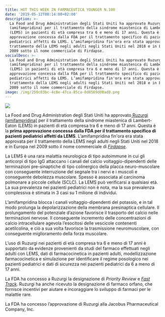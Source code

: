 ```yaml
---
title: HOT THIS WEEK IN FARMACEUTICA YOUNGER N.100
date: '2019-05-12T08:14:00+02:00'
description: >-
  La Food and Drug Administration degli Stati Uniti ha approvato Ruzurgi
  (amifampridina) per il trattamento della sindrome miastenica di Lambert-Eaton
  (LEMS) in pazienti di età compresa tra 6 e meno di 17 anni. Questa è la prima
  approvazione concessa dalla FDA per il trattamento specifico di pazienti
  pediatrici affetti da LEMS. L’amifampridina fin'ora era stata approvata per il
  trattamento della LEMS negli adulti negli Stati Uniti nel 2018 e in Europa nel
  2009 sotto il nome commerciale di Firdapse.
socialDesc: >-
  La Food and Drug Administration degli Stati Uniti ha approvato Ruzurgi
  (amifampridina) per il trattamento della sindrome miastenica di Lambert-Eaton
  (LEMS) in pazienti di età compresa tra 6 e meno di 17 anni. Questa è la prima
  approvazione concessa dalla FDA per il trattamento specifico di pazienti
  pediatrici affetti da LEMS. L’amifampridina fin'ora era stata approvata per il
  trattamento della LEMS negli adulti negli Stati Uniti nel 2018 e in Europa nel
  2009 sotto il nome commerciale di Firdapse.
image: /img/250c03bc-4c8e-47ca-85ca-0d8569d08ad8.png
---
```

![](/img/250c03bc-4c8e-47ca-85ca-0d8569d08ad8.png)

La Food and Drug Administration degli Stati Uniti ha approvato[ Ruzurgi (amifampridina)](https://www.fda.gov/news-events/press-announcements/fda-approves-first-treatment-children-lambert-eaton-myasthenic-syndrome-rare-autoimmune-disorder) per il trattamento della sindrome miastenica di Lambert-Eaton (LEMS) in pazienti di età compresa tra 6 e meno di 17 anni. Questa è la **prima approvazione concessa dalla FDA per il trattamento specifico di pazienti pediatrici affetti da LEMS**. L’amifampridina fin'ora era stata approvata per il trattamento della LEMS  negli adulti negli Stati Uniti nel 2018 e in Europa nel 2009 sotto il nome commerciale di [_Firdapse_](https://www.farmaceuticayounger.science/hotthisweek/hot-this-week-in-farmaceutica-younger-n.78/).

La LEMS è una rara malattia neurologica di tipo autoimmune in cui gli anticorpi di tipo IgG attaccano i canali del calcio voltaggio-dipendenti delle terminazioni pre-sinaptiche di tipo colinergico della placca neuro-muscolare con conseguente interruzione del segnale tra i nervi e i muscoli e conseguente debolezza muscolare. Spesso è associata al carcinoma polmonare a piccole cellule (SCLC). La LEMS può verificarsi a qualsiasi età. La sua prevalenza nei pazienti pediatrici non è nota, ma la sua prevalenza complessiva è stimata in 3 casi su 1 milione di individui. 

L’amifampridina blocca i canali voltaggio-dipendenti del potassio, e in tal modo prolunga la depolarizzazione della membrana presinaptica cellulare. Il prolungamento del potenziale d’azione
favorisce il trasporto del calcio nelle terminazioni nervose. Il conseguente incremento delle concentrazioni di calcio intracellulare agevola l’esocitosi delle vescicole contenenti acetilcolina, e ciò a sua volta favorisce la trasmissione neuromuscolare, con conseguente miglioramento della forza muscolare.

L’uso di Ruzurgi nei pazienti di età compresa tra 6 e meno di 17 anni è supportato da evidenze provenienti da studi del farmaco effettuati negli adulti con LEMS, dati di farmacocinetica in pazienti adulti, modellizzazione farmacocinetica e simulazione per identificare il regime posologico nei pazienti pediatrici e dati di sicurezza nei pazienti pediatrici da 6 a meno di 17 anni.

La FDA ha concesso a Ruzurgi la designazione di _Priority Review_ e [_Fast Track_](https://www.farmaceuticayounger.science/blog/2019/05/fast-track/). Ruzurgi ha anche ricevuto la designazione di farmaco orfano, che fornisce incentivi per aiutare e incoraggiare lo sviluppo di farmaci per le malattie rare.

La FDA ha concesso l’approvazione di Ruzurgi alla Jacobus Pharmaceutical Company, Inc.
